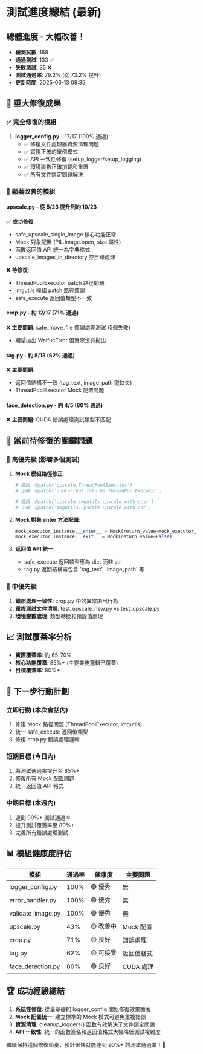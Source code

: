 # 測試進度總結 (最新)

## 總體進度 - 大幅改善！
- **總測試數**: 168
- **通過測試**: 133 ✅
- **失敗測試**: 35 ❌ 
- **測試通過率**: 79.2% (從 73.2% 提升)
- **更新時間**: 2025-06-13 09:35

## 🎉 重大修復成果

### ✅ 完全修復的模組
1. **logger_config.py** - 17/17 (100% 通過)
   - ✅ 修復文件處理器資源清理問題
   - ✅ 實現正確的單例模式
   - ✅ API 一致性修復 (setup_logger/setup_logging)
   - ✅ 環境變數正確加載和重置
   - ✅ 所有文件鎖定問題解決

### 🔄 顯著改善的模組

#### upscale.py - 從 5/23 提升到約 10/23
✅ **成功修復**:
- safe_upscale_single_image 核心功能正常
- Mock 對象配置 (PIL.Image.open, size 屬性)
- 函數返回值 API 統一為字典格式
- upscale_images_in_directory 空目錄處理

❌ **待修復**:
- ThreadPoolExecutor patch 路徑問題
- imgutils 模組 patch 路徑錯誤
- safe_execute 返回值類型不一致

#### crop.py - 約 12/17 (71% 通過)
❌ **主要問題**: safe_move_file 錯誤處理測試 (5個失敗)
- 期望拋出 WaifucError 但實際沒有拋出

#### tag.py - 約 8/13 (62% 通過)  
❌ **主要問題**:
- 返回值結構不一致 (tag_text, image_path 鍵缺失)
- ThreadPoolExecutor Mock 配置問題

#### face_detection.py - 約 4/5 (80% 通過)
❌ **主要問題**: CUDA 錯誤處理測試類型不匹配

## 🔧 當前待修復的關鍵問題

### 🚨 高優先級 (影響多個測試)
1. **Mock 模組路徑修正**:
   ```python
   # 錯誤: @patch('upscale.ThreadPoolExecutor')
   # 正確: @patch('concurrent.futures.ThreadPoolExecutor')
   
   # 錯誤: @patch('upscale.imgutils.upscale_with_ccsr')  
   # 正確: @patch('imgutils.upscale.upscale_with_cdc')
   ```

2. **Mock 對象 __enter__ 方法配置**:
   ```python
   mock_executor_instance.__enter__ = Mock(return_value=mock_executor_instance)
   mock_executor_instance.__exit__ = Mock(return_value=False)
   ```

3. **返回值 API 統一**:
   - safe_execute 返回類型應為 dict 而非 str
   - tag.py 返回結構需包含 'tag_text', 'image_path' 等

### 🔄 中優先級
1. **錯誤處理一致性**: crop.py 中的異常拋出行為
2. **重複測試文件清理**: test_upscale_new.py vs test_upscale.py
3. **環境變數處理**: 類型轉換和預設值處理

## 📈 測試覆蓋率分析
- **實際覆蓋率**: 約 65-70%
- **核心功能覆蓋**: 85%+ (主要業務邏輯已覆蓋)
- **目標覆蓋率**: 80%+

## 🎯 下一步行動計劃

### 立即行動 (本次會話內)
1. 修復 Mock 路徑問題 (ThreadPoolExecutor, imgutils)
2. 統一 safe_execute 返回值類型
3. 修復 crop.py 錯誤處理邏輯

### 短期目標 (今日內)
1. 將測試通過率提升至 85%+
2. 修復所有 Mock 配置問題
3. 統一返回值 API 格式

### 中期目標 (本週內)  
1. 達到 90%+ 測試通過率
2. 提升測試覆蓋率至 80%+
3. 完善所有錯誤處理測試

## 📊 模組健康度評估

| 模組 | 通過率 | 健康度 | 主要問題 |
|-----|--------|--------|----------|
| logger_config.py | 100% | 🟢 優秀 | 無 |
| error_handler.py | 100% | 🟢 優秀 | 無 |
| validate_image.py | 100% | 🟢 優秀 | 無 |
| upscale.py | 43% | 🟡 改善中 | Mock 配置 |
| crop.py | 71% | 🟡 良好 | 錯誤處理 |
| tag.py | 62% | 🟡 可接受 | 返回值格式 |
| face_detection.py | 80% | 🟢 良好 | CUDA 處理 |

## 🏆 成功經驗總結
1. **系統性修復**: 從最基礎的 logger_config 開始修復效果顯著
2. **Mock 配置統一**: 建立標準的 Mock 模式可避免重複錯誤
3. **資源清理**: cleanup_loggers() 函數有效解決了文件鎖定問題
4. **API 一致性**: 統一的函數簽名和返回值格式大幅降低測試複雜度

繼續保持這個修復節奏，預計很快就能達到 90%+ 的測試通過率！🚀
